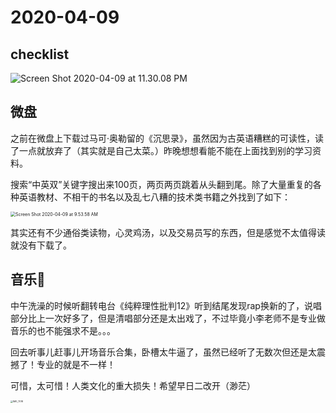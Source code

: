 # 2020-04-09

## checklist

![Screen Shot 2020-04-09 at 11.30.08 PM](https://tva1.sinaimg.cn/large/00831rSTgy1gdnxqwzyogj30zw0u04bb.jpg)

## 微盘

之前在微盘上下载过马可·奥勒留的《沉思录》，虽然因为古英语糟糕的可读性，读了一点就放弃了（其实就是自己太菜。）昨晚想想看能不能在上面找到别的学习资料。

搜索“中英双”关键字搜出来100页，两页两页跳着从头翻到尾。除了大量重复的各种英语教材、不相干的书名以及乱七八糟的技术类书籍之外找到了如下：

<img src="https://tva1.sinaimg.cn/large/00831rSTly1gdna3awgaxj30ny0aoq60.jpg" alt="Screen Shot 2020-04-09 at 9.53.58 AM" style="zoom: 50%;" />

其实还有不少通俗类读物，心灵鸡汤，以及交易员写的东西，但是感觉不太值得读就没有下载了。



## 音乐🎵

中午洗澡的时候听翻转电台《纯粹理性批判12》听到结尾发现rap换新的了，说唱部分比上一次好多了，但是清唱部分还是太出戏了，不过毕竟小李老师不是专业做音乐的也不能强求不是。。。

回去听事儿赶事儿开场音乐合集，卧槽太牛逼了，虽然已经听了无数次但还是太震撼了！专业的就是不一样！

可惜，太可惜！人类文化的重大损失！希望早日二改开（渺茫）



<img src="https://tva1.sinaimg.cn/large/00831rSTly1gdngiczj41j30u01hcnpl.jpg" alt="IMG_7018" style="zoom:25%;" />

